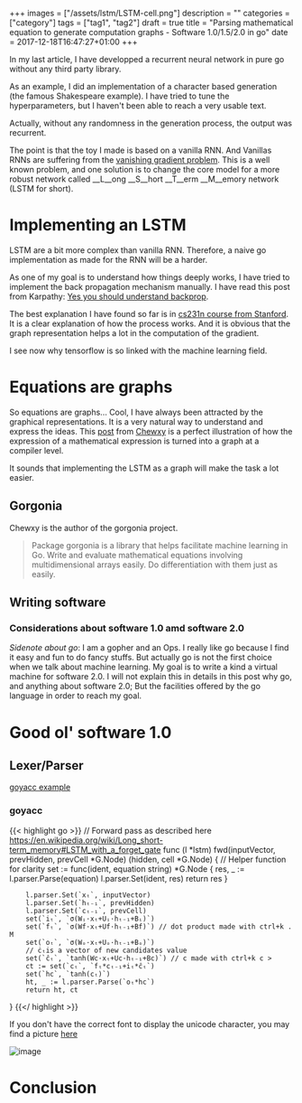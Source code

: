 +++
images = ["/assets/lstm/LSTM-cell.png"]
description = ""
categories = ["category"]
tags = ["tag1", "tag2"]
draft = true
title = "Parsing mathematical equation to generate computation graphs - Software 1.0/1.5/2.0 in go"
date = 2017-12-18T16:47:27+01:00
+++

In my last article, I have developped a recurrent neural network in pure go without any third party library.

As an example, I did an implementation of a character based generation (the famous Shakespeare example).
I have tried to tune the hyperparameters, but I haven't been able to reach a very usable text.

Actually, without any randomness in the generation process, the output was recurrent.

The point is that the toy I made is based on a vanilla RNN. And Vanillas RNNs are suffering from the [vanishing gradient problem](https://en.wikipedia.org/wiki/Vanishing_gradient_problem).
This is a well known problem, and one solution is to change the core model for a more robust network called __L__ong __S__hort __T__erm __M__emory network (LSTM for short).

# Implementing an LSTM

LSTM are a bit more complex than vanilla RNN. Therefore, a naive go implementation as made for the RNN will be a harder.

As one of my goal is to understand how things deeply works, I have tried to implement the back propagation mechanism manually.
I have read this post from Karpathy: [Yes you should understand backprop](https://medium.com/@karpathy/yes-you-should-understand-backprop-e2f06eab496b).

The best explanation I have found so far is in [cs231n course from Stanford](http://cs231n.github.io/optimization-2/).
It is a clear explanation of how the process works. And it is obvious that the graph representation helps a lot in the computation of the gradient.

I see now why tensorflow is so linked with the machine learning field.  

# Equations are graphs

So equations are graphs... Cool, I have always been attracted by the graphical representations. It is a very natural way to understand and express the ideas. This [post](http://gopherdata.io/post/deeplearning_in_go_part_1/) from [Chewxy](https://twitter.com/chewxy) is a perfect illustration of how the expression of a mathematical expression is turned into a graph at a compiler level.

It sounds that implementing the LSTM as a graph will make the task a lot easier. 

## Gorgonia

Chewxy is the author of the gorgonia project. 

> Package gorgonia is a library that helps facilitate machine learning in Go. Write and evaluate mathematical equations involving multidimensional arrays easily. Do differentiation with them just as easily.

## Writing software

### Considerations about software 1.0 amd software 2.0

_Sidenote about go_: I am a gopher and an Ops. I really like go because I find it easy and fun to do fancy stuffs. But actually go is not the first choice when we talk about machine learning. My goal is to write a kind a virtual machine for software 2.0. I will not explain this in details in this post why go, and anything about software 2.0; But the facilities offered by the go language in order to reach my goal.

# Good ol' software 1.0

## Lexer/Parser

[goyacc example](https://github.com/golang/tools/tree/master/cmd/goyacc/testdata/expr)

### goyacc


{{< highlight go >}}
// Forward pass as described here https://en.wikipedia.org/wiki/Long_short-term_memory#LSTM_with_a_forget_gate
func (l *lstm) fwd(inputVector, prevHidden, prevCell *G.Node) (hidden, cell *G.Node) {
        // Helper function for clarity
        set := func(ident, equation string) *G.Node {
                res, _ := l.parser.Parse(equation)
                l.parser.Set(ident, res)
                return res 
        } 

        l.parser.Set(`xₜ`, inputVector)
        l.parser.Set(`hₜ₋₁`, prevHidden)
        l.parser.Set(`cₜ₋₁`, prevCell)
        set(`iₜ`, `σ(Wᵢ·xₜ+Uᵢ·hₜ₋₁+Bᵢ)`)
        set(`fₜ`, `σ(Wf·xₜ+Uf·hₜ₋₁+Bf)`) // dot product made with ctrl+k . M
        set(`oₜ`, `σ(Wₒ·xₜ+Uₒ·hₜ₋₁+Bₒ)`)
        // ċₜis a vector of new candidates value
        set(`ĉₜ`, `tanh(Wc·xₜ+Uc·hₜ₋₁+Bc)`) // c made with ctrl+k c >
        ct := set(`cₜ`, `fₜ*cₜ₋₁+iₜ*ĉₜ`)
        set(`hc`, `tanh(cₜ)`)
        ht, _ := l.parser.Parse(`oₜ*hc`)
        return ht, ct
}
{{</ highlight >}}

If you don't have the correct font to display the unicode character, you may find a picture [here](/assets/lstm/uni-code.png)

![image](/assets/lstm/LSTM.png)

# Conclusion

